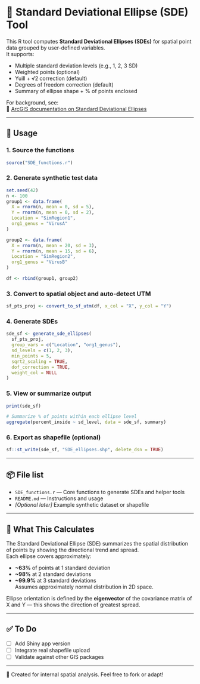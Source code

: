 # 📍 Standard Deviational Ellipse (SDE) Tool

This R tool computes **Standard Deviational Ellipses (SDEs)** for spatial point data grouped by user-defined variables.  
It supports:
- Multiple standard deviation levels (e.g., 1, 2, 3 SD)
- Weighted points (optional)
- Yuill + √2 correction (default)
- Degrees of freedom correction (default)
- Summary of ellipse shape + % of points enclosed

For background, see:  
📖 [ArcGIS documentation on Standard Deviational Ellipses](https://pro.arcgis.com/en/pro-app/latest/tool-reference/spatial-statistics/h-how-directional-distribution-standard-deviationa.htm)

---

## 🔧 Usage

### 1. Source the functions
```r
source("SDE_functions.r")
```

### 2. Generate synthetic test data
```r
set.seed(42)
n <- 100
group1 <- data.frame(
  X = rnorm(n, mean = 0, sd = 5),
  Y = rnorm(n, mean = 0, sd = 2),
  Location = "SimRegion1",
  org1_genus = "VirusA"
)

group2 <- data.frame(
  X = rnorm(n, mean = 20, sd = 3),
  Y = rnorm(n, mean = 15, sd = 6),
  Location = "SimRegion2",
  org1_genus = "VirusB"
)

df <- rbind(group1, group2)
```

### 3. Convert to spatial object and auto-detect UTM
```r
sf_pts_proj <- convert_to_sf_utm(df, x_col = "X", y_col = "Y")
```

### 4. Generate SDEs
```r
sde_sf <- generate_sde_ellipses(
  sf_pts_proj,
  group_vars = c("Location", "org1_genus"),
  sd_levels = c(1, 2, 3),
  min_points = 5,
  sqrt2_scaling = TRUE,
  dof_correction = TRUE,
  weight_col = NULL
)
```

### 5. View or summarize output
```r
print(sde_sf)

# Summarize % of points within each ellipse level
aggregate(percent_inside ~ sd_level, data = sde_sf, summary)
```

### 6. Export as shapefile (optional)
```r
sf::st_write(sde_sf, "SDE_ellipses.shp", delete_dsn = TRUE)
```

---

## 📦 File list

- `SDE_functions.r` — Core functions to generate SDEs and helper tools
- `README.md` — Instructions and usage
- _[Optional later]_ Example synthetic dataset or shapefile

---

## 🔬 What This Calculates

The Standard Deviational Ellipse (SDE) summarizes the spatial distribution of points by showing the directional trend and spread.  
Each ellipse covers approximately:
- **~63%** of points at 1 standard deviation
- **~98%** at 2 standard deviations
- **~99.9%** at 3 standard deviations  
Assumes approximately normal distribution in 2D space.

Ellipse orientation is defined by the **eigenvector** of the covariance matrix of X and Y — this shows the direction of greatest spread.

---

## ✅ To Do

- [ ] Add Shiny app version
- [ ] Integrate real shapefile upload
- [ ] Validate against other GIS packages

---

🧪 Created for internal spatial analysis. Feel free to fork or adapt!
